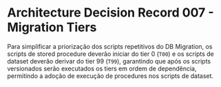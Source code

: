 # Architecture Decision Record 007 - Migration Tiers

Para simplificar a priorização dos scripts repetitivos do DB Migration, os scripts de stored procedure deverão iniciar
do tier 0 (`T00`) e os scripts de dataset deverão derivar do tier 99 (`T99`), garantindo que após os scripts versionados
serão executados os tiers em ordem de dependência, permitindo a adoção de execução de procedures nos scripts de dataset.
